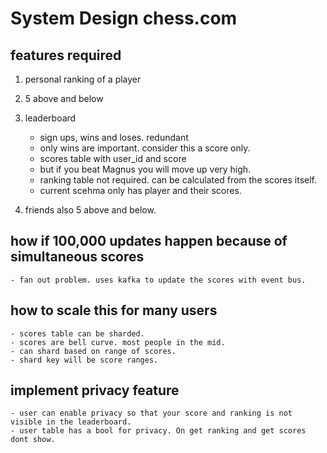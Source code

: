
# System Design chess.com

## features required
1. personal ranking of a player

2. 5 above and below

3. leaderboard
    - sign ups, wins and loses. redundant
    - only wins are important. consider this a score only.
    - scores table with user_id and score
    - but if you beat Magnus you will move up very high.
    - ranking table not required. can be calculated from the scores itself.
    - current scehma only has player and their scores.

4. friends also 5 above and below.


## how if 100,000 updates happen because of simultaneous scores
    - fan out problem. uses kafka to update the scores with event bus.

## how to scale this for many users
    - scores table can be sharded.
    - scores are bell curve. most people in the mid.
    - can shard based on range of scores.
    - shard key will be score ranges.

## implement privacy feature
    - user can enable privacy so that your score and ranking is not visible in the leaderboard.
    - user table has a bool for privacy. On get ranking and get scores dont show.
